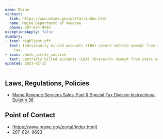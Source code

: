 ```yaml
---
name: Maine
contact:
  link: https://www.maine.gov/portal/index.html
  name: Maine Department of Revenue
  phone: 207-624-9693
exceptionsApply: false
summary:
- icon: highlight_off
  text: Individually billed accounts (IBA) <b>are not</b> exempt from state sales
    tax.
- icon: check_circle_outline
  text: Centrally billed accounts (CBA) <b>are</b> exempt from state sales tax.
updated: 2023-02-15
---
```


## Laws, Regulations, Policies

* [Maine Revenue Services Sales, Fuel & Special Tax Division Instructional Bulletin 36](https://www.maine.gov/revenue/sites/maine.gov.revenue/files/inline-files/Bull3620160404.pdf)

## Point of Contact
- [https://www.maine.gov/portal/index.html]
- 207-624-9693